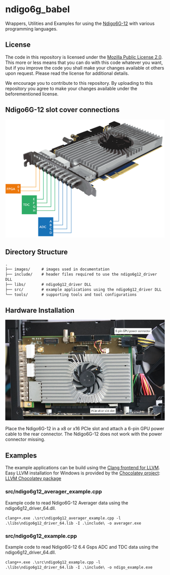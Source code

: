 # ndigo6g_babel
Wrappers, Utilities and Examples for using the [Ndigo6G-12](https://www.cronologic.de/products/adcs/ndigo6g-12) with various programming languages.

## License

The code in this repository is licensed under the [Mozilla Public License 2.0](LICENSE). This more or less means that you can do with this code whatever you want, but if you improve the code you shall make your changes available ot others upon request. Please read the license for additional details. 

We encourage you to contribute to this repository. By uploading to this repository you agree to make your changes available under the beforementioned license.

## Ndigo6G-12 slot cover connections
![Ndigo6G-12 connections](images/Ndigo6G_connections.png)

## Directory Structure
    .
    ├── images/     # images used in documentation
    ├── include/    # header files required to use the ndigo6g12_driver DLL
    ├── libs/       # ndigo6g12_driver DLL
    ├── src/        # example applications using the ndigo6g12_driver DLL
    └── tools/      # supporting tools and tool configurations

## Hardware Installation
![Ndigo6G-12 hardware installation](images/ndigo6g12_hw_installation.jpg)

Place the Ndigo6G-12 in a x8 or x16 PCIe slot and attach a 6-pin GPU power cable to the rear connector. The Ndigo6G-12 does not work with the power connector missing.

## Examples
The example applications can be build using the [Clang frontend for LLVM](https://clang.llvm.org/index.html). Easy LLVM installation for Windows is provided by the [Chocolatey project](https://chocolatey.org/): [LLVM Chocolatey package](https://community.chocolatey.org/packages/llvm)

### src/ndigo6g12_averager_example.cpp
Example code to read Ndigo6G-12 Averager data using the ndigo6g12_driver_64.dll.
```
clang++.exe .\src\ndigo6g12_averager_example.cpp -l .\libs\ndigo6g12_driver_64.lib -I .\include\ -o averager.exe
```
### src/ndigo6g12_example.cpp
Example code to read Ndigo6G-12 6.4 Gsps ADC and TDC data using the ndigo6g12_driver_64.dll.
```
clang++.exe .\src\ndigo6g12_example.cpp -l .\libs\ndigo6g12_driver_64.lib -I .\include\ -o ndigo_example.exe
```
